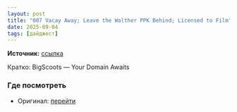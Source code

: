```yaml
---
layout: post
title: "007 Vacay Away; Leave the Walther PPK Behind; Licensed to Film"
date: 2025-09-04
tags: [дайджест]
---
```


**Источник:** [ссылка](https://www.diyphotography.net/kodak-pixpro-sp360-4k-budget-360-travel-camera/)

Кратко: BigScoots — Your Domain Awaits

### Где посмотреть
- Оригинал: [перейти]({link})
